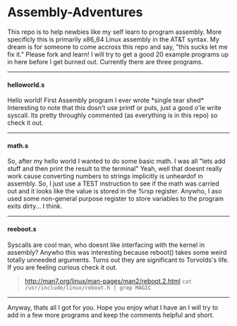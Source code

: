Assembly-Adventures
===================

This repo is to help newbies like my self learn to program assembly.
More specificly this is primarily x86_64 Linux assembly in the AT&T syntax. My dream is for someone to come accross this repo and say, "this sucks let me fix it." Please fork and learn! I will try to get a good 20 example programs up in here before I get burned out.
Currently there are three programs.

----------
#### helloworld.s ####
Hello world! First Assembly program I ever wrote \*single tear shed\*
Interesting to note that this dosn't use printf or puts, just a good o'le write syscall. Its pretty throughly commented (as everything is in this repo) so check it out.


----------
#### math.s ####
So, after my hello world I wanted to do some basic math. I was all "lets add stuff and then print the result to the terminal" Yeah, well that doesnt really work cause converting numbers to strings implicitly is unheardof in assembly. So, I just use a TEST instruction to see if the math was carried out and it looks like the value is stored in the %rsp register. Anywho, I aso used some non-general purpose register to store variables to the program exits dirty... I think.

----------
#### reeboot.s ####
Syscalls are cool man, who doesnt like interfacing with the kernel in assembly? Anywho this was interesting because reboot() takes some weird totally unneeded arguments. Turns out they are significant to Torvolds's life. If you are feeling curious check it out. 

>http://man7.org/linux/man-pages/man2/reboot.2.html
`cat /usr/include/linux/reboot.h | grep MAGIC`

----------
Anyway, thats all I got for you. Hope you enjoy what I have an I will try to add in a few more programs and keep the comments helpful and short.

